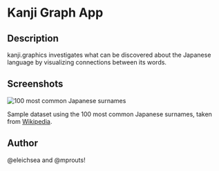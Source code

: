 # Kanji Graph App

## Description

kanji.graphics investigates what can be discovered about the Japanese language by visualizing connections between its words. 

## Screenshots


![100 most common Japanese surnames](http://i.imgur.com/LEKHP5H.png)

Sample dataset using the 100 most common Japanese surnames, taken from [Wikipedia](http://en.wikipedia.org/wiki/List_of_most_common_surnames_in_Asia#Japan "wikipedia").

## Author

@eleichsea and @mprouts!

